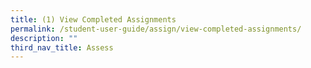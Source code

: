 ```yaml
---
title: (1) View Completed Assignments
permalink: /student-user-guide/assign/view-completed-assignments/
description: ""
third_nav_title: Assess
---
```

